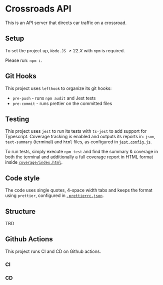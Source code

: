 # Crossroads API

This is an API server that directs car traffic on a crossroad.

## Setup

To set the project up, `Node.JS` $\geqslant 22.X$ with `npm` is required.

Please run: `npm i`.

## Git Hooks

This project uses `lefthook` to organize its git hooks:

- `pre-push` - runs `npm audit` and Jest tests
- `pre-commit` - runs prettier on the committed files

## Testing

This project uses `jest` to run its tests with `ts-jest` to add support for Typescript. Coverage tracking is enabled and outputs its reports in: `json`, `text-summary` (terminal) and `html` files, as configured in [`jest.config.js`](./jest.config.js).

To run tests, simply execute `npm test` and find the summary & coverage in both the terminal and additionally a full coverage report in HTML format inside [`coverage/index.html`](./coverage/index.html).

## Code style

The code uses single quotes, 4-space width tabs and keeps the format using `prettier`, configured in [`.prettierrc.json`](./.prettierrc.json).

## Structure

TBD

## Github Actions

This project runs CI and CD on Github actions.

### CI

### CD
